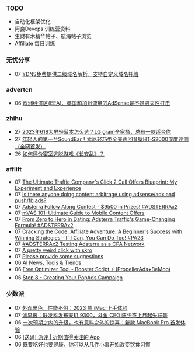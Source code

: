 ### TODO
-  自动化框架优化
-  阿良Devops 训练营资料
-  生财有术精华帖子、航海帖子浏览
-  Affiliate 每日训练

### 无忧分享
<!-- ruyo:START -->
-  07 [YDNS免费提供二级域名解析，支持自定义域名托管](https://51.ruyo.net/18529.html)<!-- ruyo:END -->

### advertcn
<!-- advertcn:START -->
-  06 [欧洲经济区&lpar;EEA&rpar;、英国和加州流量的AdSense是不是毁灭性打击](https://www.advertcn.com/forum.php?mod=viewthread&tid=112834)<!-- advertcn:END -->

### zhihu
<!-- zhihu:START -->
-  27 [2023年618大屏轻薄本怎么选？LG gram全家桶，总有一款适合你](http://zhuanlan.zhihu.com/p/632641888?utm_campaign=rss&utm_medium=rss&utm_source=rss&utm_content=title)
-  27 [年轻人的第一台SoundBar！索尼轻巧型全景声回音壁HT-S2000深度评测（全网首发）](http://zhuanlan.zhihu.com/p/630990296?utm_campaign=rss&utm_medium=rss&utm_source=rss&utm_content=title)
-  26 [如何评价密室逃脱游戏《长安乱》？](http://www.zhihu.com/question/563950552/answer/3045961312?utm_campaign=rss&utm_medium=rss&utm_source=rss&utm_content=title)<!-- zhihu:END -->

### afflift
<!-- afflift:START -->
-  07 [The Ultimate Traffic Company&#39;s Click 2 Call Offers Blueprint: My Experiment and Experience](https://afflift.com/f/threads/the-ultimate-traffic-companys-click-2-call-offers-blueprint-my-experiment-and-experience.11745/)
-  07 [Is there anyone doing content arbitrage using adsense/adx and push/fb ads?](https://afflift.com/f/threads/is-there-anyone-doing-content-arbitrage-using-adsense-adx-and-push-fb-ads.11927/)
-  07 [Adsterra Follow Along Contest - $9500 in Prizes! #ADSTERRAx2](https://afflift.com/f/threads/adsterra-follow-along-contest-9500-in-prizes-adsterrax2.11948/)
-  07 [mVAS 101: Ultimate Guide to Mobile Content Offers](https://afflift.com/f/threads/mvas-101-ultimate-guide-to-mobile-content-offers.11905/)
-  07 [From Zero to Hero in Dating: Adsterra Traffic&#39;s Game-Changing Formula! #ADSTERRAx2](https://afflift.com/f/threads/from-zero-to-hero-in-dating-adsterra-traffics-game-changing-formula-adsterrax2.11962/)
-  07 [Cracking the Code: Affiliate Adventure: A Beginner&#39;s Success with Winning Strategies – If I Can, You Can Do Too! #PA23](https://afflift.com/f/threads/cracking-the-code-affiliate-adventure-a-beginners-success-with-winning-strategies-%E2%80%93-if-i-can-you-can-do-too-pa23.11559/)
-  07 [#ADSTERRAx2 Testing Adsterra as a CPA Network](https://afflift.com/f/threads/adsterrax2-testing-adsterra-as-a-cpa-network.11954/)
-  07 [A pretty weird click with skro](https://afflift.com/f/threads/a-pretty-weird-click-with-skro.11960/)
-  07 [Please provide some suggestions](https://afflift.com/f/threads/please-provide-some-suggestions.11961/)
-  06 [AI News, Tools &amp; Trends](https://afflift.com/f/threads/ai-news-tools-trends.11939/)
-  06 [Free Optimizer Tool - Booster Script ⚡ &lpar;PropellerAds+BeMob&rpar;](https://afflift.com/f/threads/free-optimizer-tool-booster-script-%E2%9A%A1-propellerads-bemob.10601/)
-  06 [Step 8 - Creating Your PopAds Campaign](https://afflift.com/f/threads/step-8-creating-your-popads-campaign.2945/)<!-- afflift:END -->

### 少数派
<!-- sspai:START -->
-  07 [外观出色，性能不俗：2023 款 iMac 上手体验](https://sspai.com/post/84220)
-  07 [派早报：联发科发布天玑 9300，斗鱼 CEO 陈少杰上月起失联等](https://sspai.com/post/84224)
-  06 [一次预期之内的升级，也有意料之外的惊喜：新款 MacBook Pro 首发体验](https://sspai.com/post/84212)
-  06 [[送码] 派评 | 近期值得关注的 App](https://sspai.com/post/84194)
-  06 [既要吃好也要健康，你可以从几件小事开始改变饮食习惯](https://sspai.com/post/84033)<!-- sspai:END -->
